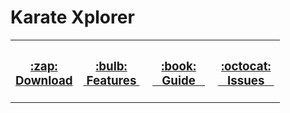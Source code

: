 # Karate Xplorer

<table>
    <tr>
        <th width="25%">
            <h3><a href="https://github.com/karatelabs/xplorer/releases">:zap: <br/> Download</a></h3>
        </th>
        <th width="25%">
            <h3><a href="https://github.com/karatelabs/xplorer/wiki/Features">:bulb: <br/>&nbsp;Features&nbsp;</a></h3>
        </th>
        <th width="25%">
            <h3><a href="https://github.com/karatelabs/xplorer/wiki/User-Guide">:book: <br/>&nbsp;&nbsp;&nbsp;Guide&nbsp;&nbsp;&nbsp;</a></h3>
        </th>
        <th width="25%">
            <h3><a href="https://github.com/karatelabs/xplorer/issues">:octocat: <br/>&nbsp;&nbsp;&nbsp;Issues&nbsp;&nbsp;&nbsp;</a></h3>
        </th>
    </tr>
</table>
